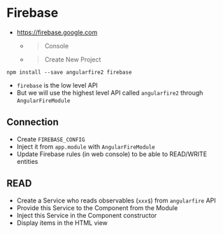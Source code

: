 # Firebase

- https://firebase.google.com
  - > Console
  - > Create New Project

```
npm install --save angularfire2 firebase
```

- `firebase` is the low level API
- But we will use the highest level API called `angularfire2` through `AngularFireModule`

## Connection

- Create `FIREBASE_CONFIG`
- Inject it from `app.module` with `AngularFireModule`
- Update Firebase rules (in web console) to be able to READ/WRITE entities

## READ

- Create a Service who reads observables (`xxx$`) from `angularfire` API
- Provide this Service to the Component from the Module
- Inject this Service in the Component constructor
- Display items in the HTML view
